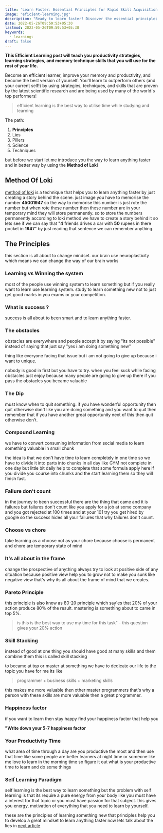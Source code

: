 ```yaml
---
title: 'Learn Faster: Essential Principles for Rapid Skill Acquisition'
image: "eficient-learning.jpg"
description: "Ready to learn faster? Discover the essential principles for rapid skill acquisition and start accelerating your learning journey. Unlock your potential and achieve success in record time."
date: 2022-05-26T09:59:53+05:30
lastmod: 2022-05-26T09:59:53+05:30
keywords:
  - learnings
draft: false
---
```


**This Efficient Learning post will teach you productivity strategies, learning strategies, and memory technique skills that you will use for the rest of your life.**

Become an efficient learner, improve your memory and productivity, and become the best version of yourself. You'll learn to outperform others (and your current self!) by using strategies, techniques, and skills that are proven by the latest scientific research and are being used by many of the world's top performers!

> efficient learning is the best way to utilise time while studying and learning

The path:

1. **Principles**
2. Lies
3. Pillers
4. Science
5. Techniques

but before we start let me introduce you the way to learn anything faster and in better way by using the **Method of Loki**

## Method Of Loki

[method of loki](https://numenta.com/blog/2017/08/29/method-of-loci/#:~:text=The%20method%20of%20loci%20is,%2C%20words%2C%20faces%2C%20etc.) is a technique that helps you to learn anything faster by just creating a story behind the scene. just image you have to memorise the number **45001947** so the way to memorise this number is just rote the number but when rote these number then these number are in your temporary mind they will store permanently. so to store the numbers permanently according to loki method we have to create a story behind it so lets see if we can say that "**4** friends drives a car with **50** rupees in there pocket in **1947**" by just reading that sentence we can remember anything.

## The Principles

this section is all about to change mindset. our brain use neuroplasticity which means we can change the way of our brain works

### Learning vs Winning the system

most of the people use winning system to learn something but if you really want to learn use learning system. study to learn something new not to just get good marks in you exams or your competition.

### What is success ?

success is all about to been smart and to learn anything faster.

### The obstacles

obstacles are everywhere and people accept it by saying "its not possible" instead of saying that just say "yes i am doing something new"

thing like everyone facing that issue but i am not going to give up because i want to unique.

nobody is good in first but you have to try. when you feel suck while facing obstacles just enjoy because many people are going to give up there if you pass the obstacles you became valuable

### The Dip

must know when to quit something. if you have wonderful opportunity then quit otherwise don't like you are doing something and you want to quit then remember that if you have another great opportunity next of this then quit otherwise don't.

### Compound Learning

we have to convert consuming information from social media to learn something valuable in small chunk

the idea is that we don't have time to learn completely in one time so we have to divide it into parts into chunks in all day like GYM not complete in one day but little bit daily help to complete that some formula apply here if you divide you course into chunks and the start learning them so they will finish fast.

### Failure don't count

in the journey to been successful there are the thing that came and it is failures but failures don't count like you apply for a job at some company and you got rejected at 100 times and at your 101 try you get hired by google so the success hides all your failures that why failures don't count.

### Choose vs chore

take learning as a choose not as your chore because choose is permanent and chore are temporary state of mind

### It's all about in the frame

change the prospective of anything always try to look at positive side of any situation because positive view help you to grow not to make you sunk like negative view that's why its all about the frame of mind that we creates.

### Pareto Principle

this principle is also know as 80-20 principle which say'es that 20% of your action produce 80% of the result. mastering is something about to came in top 5%.

> is this is the best way to use my time for this task" - this question gives your 20% action

### Skill Stacking

instead of good at one thing you should have good at many skills and them combine them this is called skill stacking

to became at top or master at something we have to dedicate our life to the topic you have for me its like

> programmer + business skills + marketing skills

this makes me more valuable then other master programmers that's why a person with these skills are more valuable then a great programmer.

### Happiness factor

if you want to learn then stay happy find your happiness factor that help you

**"Write down your 5-7 happiness factor**

### Your Productivity Time

what area of time through a day are you productive the most and then use that time like some people are better learners at night time or someone like me love to learn in the morning time so figure it out what is your productive time to learn and do some things

### Self Learning Paradigm

self learning is the best way to learn something but the problem with self learning is that its require a pure energy from your body like you must have a interest for that topic or you must have passion for that subject. this gives you energy, motivation of everything that you need to learn by yourself.

these are the principles of learning something new that principles help you to develop a great mindset to learn anything faster now lets talk about the lies in [next article](https://gxanshu.in/blog/how-to-master-anything-faster/)